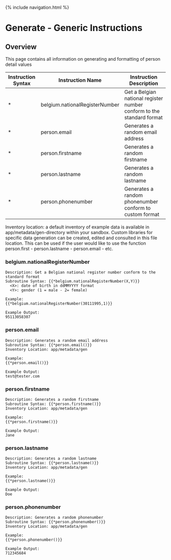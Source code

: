 {% include navigation.html %}

# Generate - Generic Instructions
## Overview
This page contains all information on generating and formatting of person detail values

|Instruction Syntax| Instruction Name| Instruction Description|
|------------------|-----------------|------------------------|
|* |belgium.nationalRegisterNumber|Get a Belgian national register number conform to the standard format|
|* |person.email|Generates a random email address|
|* |person.firstname|Generates a random firstname|
|* |person.lastname|Generates a random lastname|
|* |person.phonenumber|Generates a random phonenumber conform to custom format|

Inventory location: a default inventory of example data is available in app/metadata/gen-directory within your sandbox. Custom libraries for specific data generation can be created, edited and consulted in this file location. This can be used if the user would like to use the function person.first - person.lastname - person.email - etc.

### belgium.nationalRegisterNumber
```
Description: Get a Belgian national register number conform to the standard format
Subroutine Syntax: {{*belgium.nationalRegisterNumber(X,Y)}}
  <X>: date of birth in ddMMYYYY format
  <Y>: gender (1 = male - 2= female)

Example:
{{*belgium.nationalRegisterNumber(30111995,1)}}

Example Output:
95113058307
```
### person.email
```
Description: Generates a random email address
Subroutine Syntax: {{*person.email()}}
Inventory Location: app/metadata/gen

Example:
{{*person.email()}}

Example Output:
test@tester.com
```
### person.firstname
```
Description: Generates a random firstname
Subroutine Syntax: {{*person.firstname()}}
Inventory Location: app/metadata/gen

Example:
{{*person.firstname()}}

Example Output:
Jane
```
### person.lastname
```
Description: Generates a random lastname
Subroutine Syntax: {{*person.lastname()}}
Inventory Location: app/metadata/gen

Example:
{{*person.lastname()}}

Example Output:
Doe
```
### person.phonenumber
```
Description: Generates a random phonenumber
Subroutine Syntax: {{*person.phonenumber()}}
Inventory Location: app/metadata/gen

Example:
{{*person.phonenumber()}}

Example Output:
712345684
```
